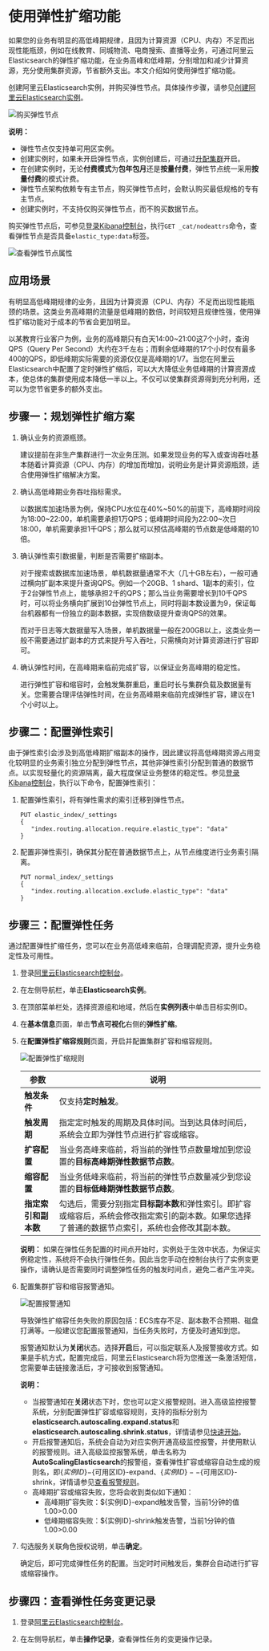 # 使用弹性扩缩功能

如果您的业务有明显的高低峰期规律，且因为计算资源（CPU、内存）不足而出现性能瓶颈，例如在线教育、同城物流、电商搜索、直播等业务，可通过阿里云Elasticsearch的弹性扩缩功能，在业务高峰和低峰期，分别增加和减少计算资源，充分使用集群资源，节省额外支出。本文介绍如何使用弹性扩缩功能。

创建阿里云Elasticsearch实例，并购买弹性节点。具体操作步骤，请参见[创建阿里云Elasticsearch实例](/cn.zh-CN/快速入门/步骤一：创建实例/创建阿里云Elasticsearch实例.md)。

![购买弹性节点](https://static-aliyun-doc.oss-accelerate.aliyuncs.com/assets/img/zh-CN/5646359951/p136943.png)

**说明：**

-   弹性节点仅支持单可用区实例。
-   创建实例时，如果未开启弹性节点，实例创建后，可通过[升配集群](/cn.zh-CN/ES实例/升降配实例/升配集群.md)开启。
-   在创建实例时，无论**付费模式**为**包年包月**还是**按量付费**，弹性节点统一采用**按量付费**的模式计费。
-   弹性节点架构依赖专有主节点，购买弹性节点时，会默认购买最低规格的专有主节点。
-   创建实例时，不支持仅购买弹性节点，而不购买数据节点。

购买弹性节点后，可参见[登录Kibana控制台](/cn.zh-CN/ES实例/可视化控制/Kibana/登录Kibana控制台.md)，执行`GET _cat/nodeattrs`命令，查看弹性节点是否具备`elastic_type:data`标签。

![查看弹性节点属性](https://static-aliyun-doc.oss-accelerate.aliyuncs.com/assets/img/zh-CN/5646359951/p136949.png)

## 应用场景

有明显高低峰期规律的业务，且因为计算资源（CPU、内存）不足而出现性能瓶颈的场景。这类业务高峰期的流量是低峰期的数倍，时间较短且规律性强，使用弹性扩缩功能对于成本的节省会更加明显。

以某教育行业客户为例，业务的高峰期只有白天14:00~21:00这7个小时，查询QPS（Query Per Second）大约在3千左右；而剩余低峰期的17个小时仅有最多400的QPS，即低峰期实际需要的资源仅仅是高峰期的1/7。当您在阿里云Elasticsearch中配置了定时弹性扩缩后，可以大大降低业务低峰期的计算资源成本，使总体的集群使用成本降低一半以上。不仅可以使集群资源得到充分利用，还可以为您节省更多的额外支出。

## 步骤一：规划弹性扩缩方案

1.  确认业务的资源瓶颈。

    建议提前在非生产集群进行一次业务压测。如果发现业务的写入或查询吞吐基本随着计算资源（CPU、内存）的增加而增加，说明业务是计算资源瓶颈，适合使用弹性扩缩解决方案。

2.  确认高低峰期业务吞吐指标需求。

    以数据库加速场景为例，保持CPU水位在40%~50%的前提下，高峰期时间段为18:00~22:00，单机需要承担1万QPS；低峰期时间段为22:00~次日18:00，单机需要承担1千QPS；那么就可以预估高峰期的节点数是低峰期的10倍。

3.  确认弹性索引数据量，判断是否需要扩缩副本。

    对于搜索或数据库加速场景，单机数据量通常不大（几十GB左右），一般可通过横向扩副本来提升查询QPS。例如一个20GB、1 shard、1副本的索引，位于2台弹性节点上，能够承担2千的QPS；那么当业务需要增长到10千QPS时，可以将业务横向扩展到10台弹性节点上，同时将副本数设置为9，保证每台机器都有一份独立的副本数据，实现倍数级提升查询QPS的效果。

    而对于日志等大数据量写入场景，单机数据量一般在200GB以上，这类业务一般不需要通过扩副本的方式来提升写入吞吐，只需横向对计算资源进行扩容即可。

4.  确认弹性时间，在高峰期来临前完成扩容，以保证业务高峰期的稳定性。

    进行弹性扩容和缩容时，会触发集群重启，重启时长与集群负载及数据量有关。您需要合理评估弹性时间，在业务高峰期来临前完成弹性扩容，建议在1个小时以上。


## 步骤二：配置弹性索引

由于弹性索引会涉及到高低峰期扩缩副本的操作，因此建议将高低峰期资源占用变化较明显的业务索引独立分配到弹性节点，其他非弹性索引分配到普通的数据节点。以实现轻量化的资源隔离，最大程度保证业务整体的稳定性。参见[登录Kibana控制台](/cn.zh-CN/ES实例/可视化控制/Kibana/登录Kibana控制台.md)，执行以下命令，配置弹性索引：

1.  配置弹性索引，将有弹性需求的索引迁移到弹性节点。

    ```
    PUT elastic_index/_settings
    {
       "index.routing.allocation.require.elastic_type": "data"
    }
    ```

2.  配置非弹性索引，确保其分配在普通数据节点上，从节点维度进行业务索引隔离。

    ```
    PUT normal_index/_settings
    {
       "index.routing.allocation.exclude.elastic_type": "data"
    }
    ```


## 步骤三：配置弹性任务

通过配置弹性扩缩任务，您可以在业务高低峰来临前，合理调配资源，提升业务稳定性及可用性。

1.  登录[阿里云Elasticsearch控制台](https://elasticsearch.console.aliyun.com/#/home)。

2.  在左侧导航栏，单击**Elasticsearch实例**。

3.  在顶部菜单栏处，选择资源组和地域，然后在**实例列表**中单击目标实例ID。

4.  在**基本信息**页面，单击**节点可视化**右侧的**弹性扩缩**。

5.  在**配置弹性扩缩容规则**页面，开启并配置集群扩容和缩容规则。

    ![配置弹性扩缩规则](https://static-aliyun-doc.oss-accelerate.aliyuncs.com/assets/img/zh-CN/5646359951/p136964.png)

    |参数|说明|
    |--|--|
    |**触发条件**|仅支持**定时触发**。|
    |**触发周期**|指定定时触发的周期及具体时间。当到达具体时间后，系统会立即为弹性节点进行扩容或缩容。|
    |**扩容配置**|当业务高峰来临前，将当前的弹性节点数量增加到您设置的**目标高峰期弹性数据节点数**。|
    |**缩容配置**|当业务低峰来临前，将当前的弹性节点数量减少到您设置的**目标低峰期弹性数据节点数**。|
    |**指定索引和副本数**|勾选后，需要分别指定**目标副本数**和弹性索引。即扩容或缩容后，系统会修改指定索引的副本数。如果您选择了普通的数据节点索引，系统也会修改其副本数。|

    **说明：** 如果在弹性任务配置的时间点开始时，实例处于生效中状态，为保证实例稳定性，系统将不会执行弹性任务。因此当您手动在控制台执行了实例变更操作，请确认是否需要同时调整弹性任务的触发时间点，避免二者产生冲突。

6.  配置集群扩容和缩容报警通知。

    ![配置报警通知](https://static-aliyun-doc.oss-accelerate.aliyuncs.com/assets/img/zh-CN/5646359951/p136988.png)

    导致弹性扩缩容任务失败的原因包括：ECS库存不足、副本数不合预期、磁盘打满等。一般建议您配置报警通知，当任务失败时，方便及时通知到您。

    报警通知默认为**关闭**状态。选择**开启**后，可以指定联系人及报警接收方式。如果是手机方式，配置完成后，阿里云Elasticsearch将为您推送一条激活短信，您需要单击链接激活后，才可接收到报警通知。

    **说明：**

    -   当报警通知在**关闭**状态下时，您也可以定义报警规则。进入高级监控报警系统，分别配置弹性扩容或缩容规则，支持的指标分别为**elasticsearch.autoscaling.expand.status**和**elasticsearch.autoscaling.shrink.status**，详情请参见[快速开始](/cn.zh-CN/高级监控报警/快速开始.md)。
    -   开启报警通知后，系统会自动为对应实例开通高级监控报警，并使用默认的报警规则。进入高级监控报警系统，单击名称为**AutoScalingElasticsearch**的报警组，查看弹性扩容或缩容自动生成的规则名，即$\{实例ID\}-$\{可用区ID\}-expand、$\{实例ID\}--$\{可用区ID\}-shrink，详情请参见[查看报警规则](/cn.zh-CN/高级监控报警/报警组和报警规则/管理报警组.md)。
    -   高峰期扩容或缩容失败，您将会收到类似如下通知：
        -   高峰期扩容失败：$\{实例ID\}-expand触发告警，当前1分钟的值1.00\>0.00
        -   低峰期缩容失败：$\{实例ID\}-shrink触发告警，当前1分钟的值1.00\>0.00
7.  勾选服务关联角色授权说明，单击**确定**。

    确定后，即可完成弹性任务的配置。当定时时间触发后，集群会自动进行扩容或缩容操作。


## 步骤四：查看弹性任务变更记录

1.  登录[阿里云Elasticsearch控制台](https://elasticsearch.console.aliyun.com/#/home)。

2.  在左侧导航栏，单击**操作记录**，查看弹性任务的变更操作记录。


